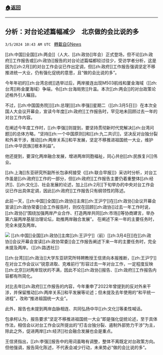 ###  [:house:返回](README.md)
---


## 分析：对台论述篇幅减少　北京做的会比说的多
`3/5/2024 10:43 AM UTC ` [轉載自GNews](https://gnews.org/articles/2366830)

[[zh:中国]]全国[[zh:两会]]（人大、[[zh:政协]]年会）正式登场，但不论[[zh:政府]]工作报告或[[zh:政协]]报告的对台论述篇幅都较过往少，受访学者分析，这是因为[[zh:2月]]的对台工作会议已作出定调，但[[zh:政府]]工作报告强调坚定不移推进统一大业，仍有强化促统的意思，且“做的会比说的多”。

今年年初的[[zh:台湾总统]]选举过后，两岸接连出现M503航线和厦金海域（[[zh:台湾]]称金厦海域）争端，令[[zh:台海局势]]升温。本次[[zh:两会]]的对台政策论述格外引人瞩目。

不过，[[zh:中国国务院]][[zh:总理]][[zh:李强]]星期二（[[zh:3月5日]]）在本次全国人大会议开幕会，宣读今年度[[zh:政府]]工作报告时，罕见地未回顾过去一年的对台工作内容。

在阐述今年度工作时，[[zh:李强]]则提到，要坚持贯彻新时代党解决[[zh:台湾问题]]的总体方略，“坚持[[zh:一个中国原则]]和[[zh:九二共识]]，坚决反对台独分裂和外来干涉，推动[[zh:两岸关系]]和平发展，坚定不移推进祖国统一大业，维护[[zh:中华民族]]根本利益”。

他还提到，要深化两岸融合发展，增进两岸同胞福祉，同心共创[[zh:民族复兴]]伟业。

[[zh:上海]]东亚研究所副所长包承柯接受《[[zh:联合早报]]》采访时分析，对台工作虽是[[zh:政府]]工作的一部分，但[[zh:政府]]工作报告主要仍着重整体[[zh:经济]]、[[zh:文化]]、社会发展的论述，加上[[zh:2月]]下旬举办的中央对台工作会议已作出具体定调，因此[[zh:政府]]工作报告只有纲领性的陈述。

此前一天，[[zh:中国]]全国[[zh:政协]]主席[[zh:王沪宁]]在[[zh:政协]]会议开幕会宣读[[zh:政协常委]]会工作报告时，则仅在回顾[[zh:政协]]过去一年工作时说，[[zh:政协]]“围绕加强两岸产业合作、打造两岸共同[[zh:市场]]等协商建言，举办第六届两岸基层治理论坛，助推两岸融合发展”。 在阐述下来一年的主要任务时，完全未提及两岸。

![](https://static.zaobao.com/s3fs-public/articles/2024/03/05/2024-03-04T094609Z277862536RC2VE6AKCWCMRTRMADP3CHINA-PARLIAMENT_0.JPG?VersionId=zG_gvik2hoLXovU09n9HymNNleUvettc "") [[zh:中国]]全国[[zh:政协]]主席[[zh:王沪宁]]（前）[[zh:3月4日]]在[[zh:政协]]会议开幕会宣读[[zh:政协常委]]会工作报告阐述下来一年的主要任务时，完全未提及两岸。（[[zh:路透社]]）

[[zh:台湾]][[zh:政治]]大学东亚研究所特聘教授王信贤向本报推断，[[zh:王沪宁]]在对台工作会议以“锐意进取、克难前行”形容过去一年对台工作，一定程度反映[[zh:北京]]对两岸现状的不满，因此不论[[zh:政协]]报告、[[zh:政府]]工作报告内容都有所简化。

对比去年[[zh:政府]]工作报告的内容，今年重申了2022年曾提到的反对外来干涉，并保留推动[[zh:两岸关系]]和平发展等论述；但未提及去年使用的“和平统一进程”，改称“推进祖国统一大业”。

此外，报告也未提到两岸血脉相连、共同弘扬中华[[zh:文化]]等柔性喊话。

包承柯认为，报告要求“坚定不移推进祖国统一大业”即是强化促统论述，至于具体作法，相信会以对台工作会议所提出的“打击台独分裂、遏制外部势力干涉”为主， 除此之外，促进两岸[[zh:经济]]社会融合发展也会是重点。

王信贤指出，[[zh:李强]]报告中的用词虽略有调整，整体不离既定对台政策方向。 但他强调，报告简化陈述，不代表会减少行动，未来势必“做的会比说的多”。
